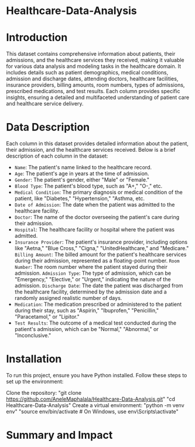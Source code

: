# **Healthcare-Data-Analysis**

# Introduction
This dataset contains comprehensive information about patients, their admissions, and the healthcare services they received, making it valuable for various data analysis and modeling tasks in the healthcare domain. It includes details such as patient demographics, medical conditions, admission and discharge dates, attending doctors, healthcare facilities, insurance providers, billing amounts, room numbers, types of admissions, prescribed medications, and test results. Each column provides specific insights, ensuring a detailed and multifaceted understanding of patient care and healthcare service delivery.

# Data Description
Each column in this dataset provides detailed information about the patient, their admission, and the healthcare services received.  Below is a brief description of each column in the dataset:

- `Name`: The patient's name linked to the healthcare record.
- `Age`: The patient's age in years at the time of admission.
- `Gender`: The patient's gender, either "Male" or "Female."
- `Blood Type`: The patient's blood type, such as "A+," "O-," etc.
- `Medical Condition`: The primary diagnosis or medical condition of the patient, like "Diabetes," "Hypertension," "Asthma, etc.
- `Date of Admission`: The date when the patient was admitted to the healthcare facility.
- `Doctor`: The name of the doctor overseeing the patient's care during their admission.
- `Hospital`: The healthcare facility or hospital where the patient was admitted.
- `Insurance Provider`: The patient's insurance provider, including options like "Aetna," "Blue Cross," "Cigna," "UnitedHealthcare," and "Medicare."
`Billing Amount`: The billed amount for the patient's healthcare services during their admission, represented as a floating-point number.
`Room Number`: The room number where the patient stayed during their admission.
`Admission Type`: The type of admission, which can be "Emergency," "Elective," or "Urgent," indicating the nature of the admission.
`Discharge Date`: The date the patient was discharged from the healthcare facility, determined by the admission date and a randomly assigned realistic number of days.
- `Medication`: The medication prescribed or administered to the patient during their stay, such as "Aspirin," "Ibuprofen," "Penicillin," "Paracetamol," or "Lipitor."
- `Test Results`: The outcome of a medical test conducted during the patient's admission, which can be "Normal," "Abnormal," or "Inconclusive."


# Installation
To run this project, ensure you have Python installed. Follow these steps to set up the environment:

Clone the repository:
"git clone https://github.com/AneleMaphalala/Healthcare-Data-Analysis.git"
"cd Healthcare-Data-Analysis"
Create a virtual environment:
"python -m venv env"
"source env/bin/activate # On Windows, use env\Scripts\activate"


# Summary and Impact
